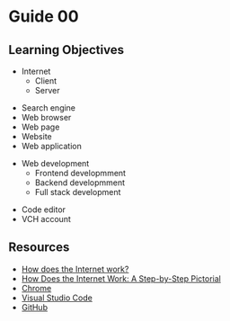 # Guide 00
## Learning Objectives
* Internet
  - Client
  - Server
- Search engine
- Web browser
- Web page
- Website
- Web application
* Web development
  - Frontend developmment
  - Backend developmment
  - Full stack development
- Code editor
- VCH account
## Resources
- [How does the Internet work?](https://developer.mozilla.org/en-US/docs/Learn/Common_questions/How_does_the_Internet_work)
- [How Does the Internet Work: A Step-by-Step Pictorial](https://www.hp.com/us-en/shop/tech-takes/how-does-the-internet-work)
- [Chrome](https://www.google.com/chrome/)
- [Visual Studio Code](https://code.visualstudio.com/)
- [GitHub](https://github.com/)